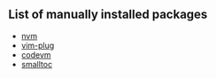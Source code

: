 ## List of manually installed packages

- [nvm](https://github.com/nvm-sh/nvm#installing-and-updating)
- [vim-plug](https://github.com/junegunn/vim-plug#installation)
- [codevm](https://github.com/Adamocho/codevm#installing)
- [smalltoc](https://github.com/Adamocho/smalltoc#installing)
